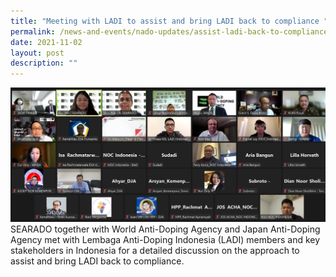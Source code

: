 ```yaml
---
title: "Meeting with LADI to assist and bring LADI back to compliance "
permalink: /news-and-events/nado-updates/assist-ladi-back-to-compliance/
date: 2021-11-02
layout: post
description: ""
---
```

![Alt text for image on Isomer site](/images/ladi%20meeting%201.png)
<br>SEARADO together with World Anti-Doping Agency and Japan Anti-Doping Agency met with Lembaga Anti-Doping Indonesia (LADI) members and key stakeholders in Indonesia for a detailed discussion on the approach to assist and bring LADI back to compliance.